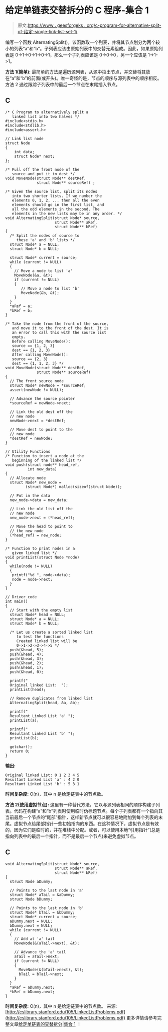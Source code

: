 # 给定单链表交替拆分的 C 程序-集合 1

> 原文:[https://www . geesforgeks . org/c-program-for-alternative-split-of-给定-single-link-list-set-1/](https://www.geeksforgeeks.org/c-program-for-alternating-split-of-a-given-singly-linked-list-set-1/)

编写一个函数 AlternatingSplit()，该函数取一个列表，并将其节点划分为两个较小的列表“a”和“b”。子列表应该由原始列表中的交替元素组成。因此，如果原始列表是 0->1->0->1->0->1，那么一个子列表应该是 0->0->0，另一个应该是 1->1->1。

**方法 1(简单):**
最简单的方法是遍历源列表，从源中拉出节点，并交替将其放在“a”和“b”的前面(或开头)。唯一奇怪的是，节点的顺序与源列表中的顺序相反。方法 2 通过跟踪子列表中的最后一个节点在末尾插入节点。

## C

```
/* C Program to alternatively split a 
   linked list into two halves */
#include<stdio.h>
#include<stdlib.h>
#include<assert.h>

// Link list node 
struct Node
{
    int data;
    struct Node* next;
};

/* Pull off the front node of the 
   source and put it in dest */
void MoveNode(struct Node** destRef, 
              struct Node** sourceRef) ;

/* Given the source list, split its nodes 
   into two shorter lists. If we number the 
   elements 0, 1, 2, ... then all the even 
   elements should go in the first list, and 
   all the odd elements in the second. The 
   elements in the new lists may be in any order. */
void AlternatingSplit(struct Node* source, 
                      struct Node** aRef, 
                      struct Node** bRef) 
{
  /* Split the nodes of source to 
     these 'a' and 'b' lists */
  struct Node* a = NULL; 
  struct Node* b = NULL;

  struct Node* current = source;
  while (current != NULL) 
  {
    // Move a node to list 'a' 
    MoveNode(&a, &t); 
    if (current != NULL) 
    {
       // Move a node to list 'b' 
       MoveNode(&b, &t); 
    }
  }
  *aRef = a;
  *bRef = b;
}

/* Take the node from the front of the source, 
   and move it to the front of the dest. It is 
   an error to call this with the source list 
   empty.    
   Before calling MoveNode():
   source == {1, 2, 3}   
   dest == {1, 2, 3}      
   After calling MoveNode():
   source == {2, 3}      
   dest == {1, 1, 2, 3} */
void MoveNode(struct Node** destRef, 
              struct Node** sourceRef) 
{
  // The front source node  
  struct Node* newNode = *sourceRef; 
  assert(newNode != NULL);

  // Advance the source pointer 
  *sourceRef = newNode->next;

  // Link the old dest off the 
  // new node 
  newNode->next = *destRef; 

  // Move dest to point to the 
  // new node 
  *destRef = newNode; 
}

// Utility Functions
/* Function to insert a node at the 
   beginning of the linked list */
void push(struct node** head_ref, 
          int new_data)
{
  // Allocate node 
  struct Node* new_node =
         (struct Node*) malloc(sizeof(struct Node));

  // Put in the data  
  new_node->data = new_data;

  // Link the old list off the 
  // new node 
  new_node->next = (*head_ref);     

  // Move the head to point to 
  // the new node 
  (*head_ref) = new_node;
}

/* Function to print nodes in a 
   given linked list */
void printList(struct Node *node)
{
  while(node != NULL)
  {
   printf("%d ", node->data);
   node = node->next;
  }
} 

// Driver code
int main()
{
  // Start with the empty list 
  struct Node* head = NULL;
  struct Node* a = NULL;
  struct Node* b = NULL;  

  /* Let us create a sorted linked list 
     to test the functions
     Created linked list will be 
     0->1->2->3->4->5 */
  push(&head, 5);
  push(&head, 4);
  push(&head, 3);
  push(&head, 2);
  push(&head, 1);                                    
  push(&head, 0);  

  printf("
  Original linked List:  ");
  printList(head); 

  // Remove duplicates from linked list 
  AlternatingSplit(head, &a, &b); 

  printf("
  Resultant Linked List 'a' ");
  printList(a);            

  printf("
  Resultant Linked List 'b' ");
  printList(b);            

  getchar();
  return 0;
}
```

**输出:**

```
Original linked List: 0 1 2 3 4 5 
Resultant Linked List 'a' : 4 2 0 
Resultant Linked List 'b' : 5 3 1
```

**时间复杂度:** O(n)，其中 n 是给定链表中的节点数。

**方法 2(使用虚拟节点):**
这里有一种替代方法，它以与源列表相同的顺序构建子列表。代码在构建“a”和“b”列表时使用临时伪标题节点。每个子列表都有一个指向其当前最后一个节点的“尾部”指针，这样新节点就可以很容易地附加到每个列表的末尾。虚拟节点给尾部指针一些初始指向的东西。在这种情况下，虚拟节点是有效的，因为它们是临时的，并在堆栈中分配。或者，可以使用本地“引用指针”(总是指向列表中的最后一个指针，而不是最后一个节点)来避免虚拟节点。

## C

```
void AlternatingSplit(struct Node* source, 
                      struct Node** aRef, 
                      struct Node** bRef) 
{
  struct Node aDummy;

  // Points to the last node in 'a' 
  struct Node* aTail = &aDummy; 
  struct Node bDummy;

  // Points to the last node in 'b' 
  struct Node* bTail = &bDummy; 
  struct Node* current = source;
  aDummy.next = NULL;
  bDummy.next = NULL;
  while (current != NULL) 
  {
    // Add at 'a' tail 
    MoveNode(&(aTail->next), &t);

    // Advance the 'a' tail 
    aTail = aTail->next; 
    if (current != NULL) 
    {
      MoveNode(&(bTail->next), &t);
      bTail = bTail->next;
    }
  }
  *aRef = aDummy.next;
  *bRef = bDummy.next;
}
```

**时间复杂度:** O(n)，其中 n 是给定链表中的节点数。
来源:[http://cslibrary.stanford.edu/105/LinkedListProblems.pdf](http://cslibrary.stanford.edu/105/LinkedListProblems.pdf)
更多详情请参考完整文章[给定单链表的交替拆分|集合 1](https://www.geeksforgeeks.org/alternating-split-of-a-given-singly-linked-list/) ！